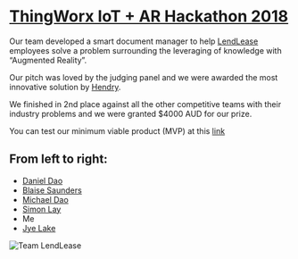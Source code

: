 # [ThingWorx IoT + AR Hackathon 2018](http://www.thingworxhacks.com/rmit/)

Our team developed a smart document manager to help [LendLease](https://www.lendlease.com/au/) employees solve a problem surrounding the leveraging of knowledge with “Augmented Reality”.

Our pitch was loved by the judging panel and we were awarded the most innovative solution by [Hendry](https://www.hendry.com.au/).

We finished in 2nd place against all the other competitive teams with their industry problems and we were granted $4000 AUD for our prize.

You can test our minimum viable product (MVP) at this [link](http://hack.mynemmajeff.club)
## From left to right:
- [Daniel Dao](https://github.com/DanDanDao)
- [Blaise Saunders](https://github.com/DavidoRotho)
- [Michael Dao](https://github.com/michaeldao)
- [Simon Lay](https://github.com/xiro24)
- Me
- [Jye Lake](https://github.com/s3685254)

![Team LendLease](https://github.com/MichaelDao/Lend-Lease-AR-Smart-Documents/blob/master/2nd.jpg)

